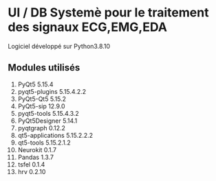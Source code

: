 # UI / DB Systemè pour le traitement des signaux ECG,EMG,EDA 

Logiciel développé sur Python3.8.10

## Modules utilisés

1. PyQt5   5.15.4
2. pyqt5-plugins 5.15.4.2.2
3. PyQt5-Qt5 5.15.2
4. PyQt5-sip 12.9.0
5. pyqt5-tools 5.15.4.3.2
6. PyQt5Designer 5.14.1
7. pyqtgraph 0.12.2
8. qt5-applications 5.15.2.2.2
9. qt5-tools 5.15.2.1.2
10. Neurokit 0.1.7
11. Pandas 1.3.7
12. tsfel 0.1.4
13. hrv 0.2.10
